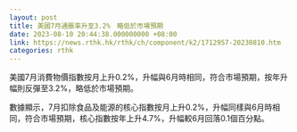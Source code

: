 ```yaml
---
layout: post
title: 美國7月通脹率升至3.2%　略低於市場預期
date: 2023-08-10 20:44:38.000000000 +08:00
link: https://news.rthk.hk/rthk/ch/component/k2/1712957-20230810.htm
categories: rthk
---
```


美國7月消費物價指數按月上升0.2%，升幅與6月時相同，符合市場預期，按年升幅則反彈至3.2%，略低於市場預期。

數據顯示，7月扣除食品及能源的核心指數按月上升0.2%，升幅同樣與6月時相同，符合市場預期，核心指數按年上升4.7%，升幅較6月回落0.1個百分點。
